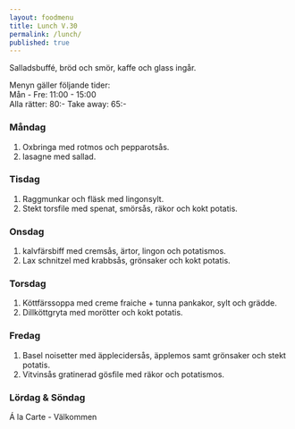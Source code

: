 ```yaml
---
layout: foodmenu
title: Lunch V.30
permalink: /lunch/
published: true
---
```

Salladsbuffé, bröd och smör, kaffe och glass ingår.

Menyn gäller följande tider:  
Mån - Fre: 11:00 - 15:00  
Alla rätter: 80:- Take away: 65:-

### Måndag

1. Oxbringa med rotmos och pepparotsås.
2. lasagne med sallad.

### Tisdag

1. Raggmunkar och fläsk med lingonsylt.
2. Stekt torsfile med spenat, smörsås, räkor och kokt potatis. 

### Onsdag

1. kalvfärsbiff med cremsås, ärtor, lingon och potatismos.
2. Lax schnitzel med krabbsås, grönsaker och kokt potatis.

### Torsdag

 1. Köttfärssoppa med creme fraiche + tunna pankakor, sylt och grädde.
 2. Dillköttgryta med morötter och kokt potatis.

### Fredag

1. Basel noisetter med äpplecidersås, äpplemos samt grönsaker och stekt potatis.
2. Vitvinsås gratinerad gösfile med räkor och potatismos.

### Lördag & Söndag
Á la Carte - Välkommen


